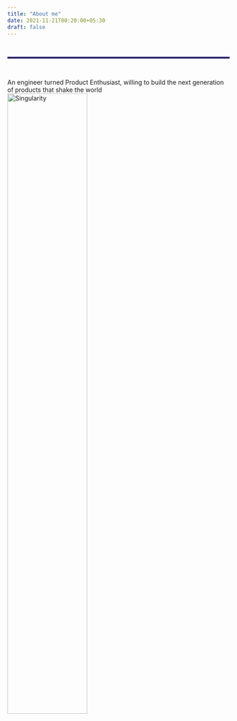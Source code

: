 ```yaml
---
title: "About me"
date: 2021-11-21T00:20:00+05:30
draft: false
---
```


<br>
<hr style="height:4px; width: 100%; background-color: #251F68">
<br>

An engineer turned Product Enthusiast, willing to build the next generation of products that shake the world 
&nbsp;&nbsp;&nbsp;&nbsp;&nbsp;&nbsp;<img src="/ai_si/ai_breakout.jpeg" alt="Singularity" style="width: 60%;"/>
